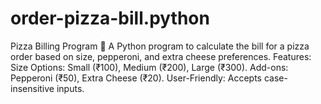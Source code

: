# order-pizza-bill.python
Pizza Billing Program 🍕 A Python program to calculate the bill for a pizza order based on size, pepperoni, and extra cheese preferences.  Features: Size Options: Small (₹100), Medium (₹200), Large (₹300). Add-ons: Pepperoni (₹50), Extra Cheese (₹20). User-Friendly: Accepts case-insensitive inputs.
